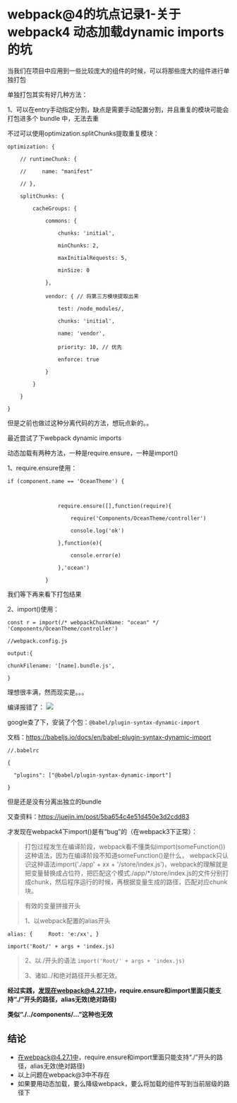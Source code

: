 # webpack@4的坑点记录1-关于webpack4 动态加载dynamic imports的坑

当我们在项目中应用到一些比较庞大的组件的时候，可以将那些庞大的组件进行单独打包

单独打包其实有好几种方法：

1、可以在entry手动指定分割，缺点是需要手动配置分割，并且重复的模块可能会打包进多个 bundle 中，无法去重

不过可以使用optimization.splitChunks提取重复模块：

```
optimization: {

    // runtimeChunk: {

    //     name: "manifest"

    // },

    splitChunks: {

        cacheGroups: {

            commons: {

                chunks: 'initial',

                minChunks: 2,

                maxInitialRequests: 5,

                minSize: 0

            },

            vendor: { // 将第三方模块提取出来

                test: /node_modules/,

                chunks: 'initial',

                name: 'vendor',

                priority: 10, // 优先

                enforce: true

            }

        }

    }

}
```


但是之前也做过这种分离代码的方法，想玩点新的。。

最近尝试了下webpack dynamic imports

动态加载有两种方法，一种是require.ensure，一种是import()

1、require.ensure使用：

```
if (component.name == 'OceanTheme') {

              

                require.ensure([],function(require){

                    require('Components/OceanTheme/controller')

                    console.log('ok')

                },function(e){

                    console.error(e)

                },'ocean')

            }

```
我们等下再来看下打包结果

2、import()使用：

```
const r = import(/* webpackChunkName: "ocean" */ 'Components/OceanTheme/controller')

//webpack.config.js

output:{

chunkFilename: '[name].bundle.js',

}

```

理想很丰满，然而现实是。。。

编译报错了：
![](https://dfiles.tita.com/Portal/110006/457683da4382458aadb1f7a01c0ba18a.png)


google查了下，安装了个包：`@babel/plugin-syntax-dynamic-import`

文档：https://babeljs.io/docs/en/babel-plugin-syntax-dynamic-import

```
//.babelrc

{

  "plugins": ["@babel/plugin-syntax-dynamic-import"]

}

```

但是还是没有分离出独立的bundle

又查资料：https://juejin.im/post/5ba654c4e51d450e3d2cdd83

才发现在webpack4下import()是有“bug”的（在webpack3下正常）：
> 打包过程发生在编译阶段，webpack看不懂类似import(someFunction())这种语法，因为在编译阶段不知道someFunction()是什么， webpack只认识这种语法import('./app' + xx + '/store/index.js')，webpack的理解就是 把变量替换成占位符，把匹配这个模式./app/*/store/index.js的文件分别打成chunk，然后程序运行的时候，再根据变量生成的路径，匹配对应chunk块。

>有效的变量拼接开头
>
>1、以webpack配置的alias开头 


```
alias: {     Root: 'e:/xx', } 

import('Root/' + args + 'index.js)
```


> 2、以./开头的语法 `import('Root/' + args + 'index.js)`
> 
> 3、诸如../和绝对路径开头都无效。



**经过实践，发现在webpack@4.27.1中，require.ensure和import里面只能支持“./”开头的路径，alias无效(绝对路径)**

**类似“./../components/…”这种也无效**

## 结论
- 在webpack@4.27.1中，require.ensure和import里面只能支持“./”开头的路径，alias无效(绝对路径)
- 以上问题在webpack@3中不存在
- 如果要用动态加载，要么降级webpack，要么将加载的组件写到当前层级的路径下
